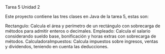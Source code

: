 Tarea 5 Unidad 2

Este proyecto contiene las tres clases en Java de la tarea 5, estas son:

Rectangulo: Calcula el área y perímetro de un rectángulo con sobrecarga de métodos para admitir enteros o decimales.
Empleado: Calcula el salario considerando sueldo base, bonificación y horas extras con sobrecarga de métodos.
CalculadoraImpuestos: Calcula impuestos sobre ingresos, ventas y dividendos, teniendo en cuenta las deducciones.
